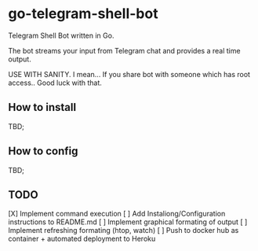 # go-telegram-shell-bot

Telegram Shell Bot written in Go.

The bot streams your input from Telegram chat and provides a real time output.

USE WITH SANITY. I mean... If you share bot with someone which has root access.. Good luck with that.

## How to install

TBD;

## How to config

TBD;

## TODO

[X] Implement command execution
[ ] Add Instaliong/Configuration instructions to README.md
[ ] Implement graphical formating of output
[ ] Implement refreshing formating (htop, watch)
[ ] Push to docker hub as container + automated deployment to Heroku